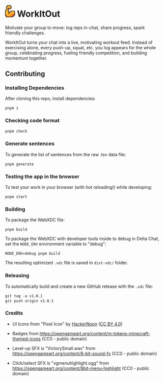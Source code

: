 # <img src="./public/logo.png" width="32px"> WorkItOut

Motivate your group to move: log reps in-chat, share progress,
spark friendly challenges.

WorkItOut turns your chat into a live, motivating workout feed.
Instead of exercising alone, every push-up, squat, etc. you
log appears for the whole group, celebrating progress, fueling
friendly competition, and building momentum together.

## Contributing

### Installing Dependencies

After cloning this repo, install dependencies:

```
pnpm i
```

### Checking code format

```
pnpm check
```

### Generate sentences

To generate the list of sentences from the raw .tsv data file:

```
pnpm generate
```

### Testing the app in the browser

To test your work in your browser (with hot reloading!) while developing:

```
pnpm start
```

### Building

To package the WebXDC file:

```
pnpm build
```

To package the WebXDC with developer tools inside to debug in Delta Chat, set the `NODE_ENV`
environment variable to "debug":

```
NODE_ENV=debug pnpm build
```

The resulting optimized `.xdc` file is saved in `dist-xdc/` folder.

### Releasing

To automatically build and create a new GitHub release with the `.xdc` file:

```
git tag -a v1.0.1
git push origin v1.0.1
```

### Credits

- UI Icons from "Pixel Icon" by [HackerNoon](https://github.com/hackernoon/pixel-icon-library) ([CC BY 4.0](https://creativecommons.org/licenses/by/4.0/))

- Badges from https://opengameart.org/content/m-tokens-minecraft-themed-icons (CC0 - public domain)

- Level-up SFX is "VictorySmall.wav" from https://opengameart.org/content/8-bit-sound-fx (CC0 - public domain)

- Click/select SFX is "vgmenuhighlight.ogg" from https://opengameart.org/content/8bit-menu-highlight (CC0 - public domain)
